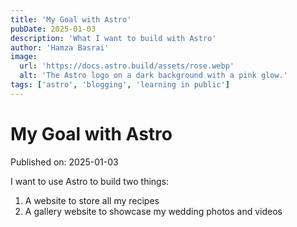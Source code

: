 ```yaml
---
title: 'My Goal with Astro'
pubDate: 2025-01-03
description: 'What I want to build with Astro'
author: 'Hamza Basrai'
image:
  url: 'https://docs.astro.build/assets/rose.webp'
  alt: 'The Astro logo on a dark background with a pink glow.'
tags: ['astro', 'blogging', 'learning in public']
---
```


# My Goal with Astro

Published on: 2025-01-03

I want to use Astro to build two things:

1. A website to store all my recipes
2. A gallery website to showcase my wedding photos and videos
